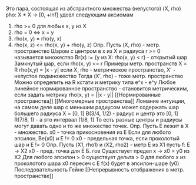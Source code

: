 Это пара, состоящая из абстрактного множества (непустого)
(X, rho)
pho: X * X -> [0, +inf] удовл следующим аксиомам
1) rho >= 0 для любых x, y из X
2) rho = 0 <=> x = y
3) rho(x, y) = rho(y, x)
4) rho(x, z) <= rho(x, y) + rho(y, z)
Опр. Пусть (X, rho) - метр. пространство
Шаром с центром в x из X и радиуса r >= 0 называется множество Br(x) := {y из X: rho(x, y) < r} - открытый шар
Замкнутый шар, если rho(x, y) <= r
Примеры метр. пространств
X = R rho(x,y) = |x - y|
если X, rho - метрическое пространство, X' - непустое подмножество
Тогда (X', rho) - тоже метр. пространство
Можно определить на R кстати и метрику типа e^x - e^y
Любое линейное нормированное пространство - становится метрическим, если задать метрику rho(x, y) = ||x - y||
[[Нормированные пространства]]
[[Многомерные пространства]]
Ломание интуиции, на самом деле шар с меньшим радиусом может содержать шар большего радиуса
X = [0, 1]
B(3/4, 1/2) - радиус и центр это [0, 1]
R(7/8, 1) - а это интервал (1/8, 1]
То есть разные центры и радиусы могут давать одно и то же множество точек.
Опр. Пусть E лежит в X - множество. x0 - точка прикосновения из E
Если для любого эпсилон, Be(x0) и E != 0
x0 - предельная точка, если проколотый шар и E != 0
Опр. Пусть (X1, rho1) и (X2, rho2) - метр
E из X1
пусть f: E -> X2
x0 - пред. точка для E
Б. гов
Существует предел x -> x0 = y0 из X2
Для любого эпсилон > 0 существует дельта > 0 для любого x из проколотого шара x0 пересеч с E f(x) будет в эпсилон-шаре (y0)
Последовательность Гейне
[[Непрерывность отображения в метр. пространстве]]
